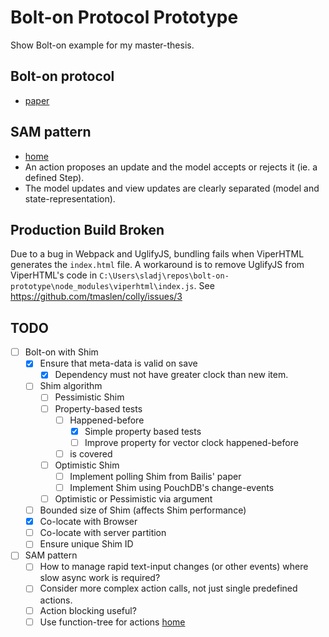 # Bolt-on Protocol Prototype

Show Bolt-on example for my master-thesis.

## Bolt-on protocol

* [paper](http://www.bailis.org/papers/bolton-sigmod2013.pdf)

## SAM pattern

* [home](http://sam.js.org/)
* An action proposes an update and the model accepts or rejects it (ie. a
  defined Step).
* The model updates and view updates are clearly separated (model and
  state-representation).

## Production Build Broken

Due to a bug in Webpack and UglifyJS, bundling fails when ViperHTML generates the `index.html` file. A workaround is to remove UglifyJS from ViperHTML's code in `C:\Users\sladj\repos\bolt-on-prototype\node_modules\viperhtml\index.js`. See https://github.com/tmaslen/colly/issues/3

## TODO

* [ ] Bolt-on with Shim
  * [x] Ensure that meta-data is valid on save
    * [x] Dependency must not have greater clock than new item.
  * [ ] Shim algorithm
    * [ ] Pessimistic Shim
    * [ ] Property-based tests
      * [ ] Happened-before
        * [x] Simple property based tests
        * [ ] Improve property for vector clock happened-before
      * [ ] is covered
    * [ ] Optimistic Shim
      * [ ] Implement polling Shim from Bailis' paper
      * [ ] Implement Shim using PouchDB's change-events
    * [ ] Optimistic or Pessimistic via argument
  * [ ] Bounded size of Shim (affects Shim performance)
  * [x] Co-locate with Browser
  * [ ] Co-locate with server partition
  * [ ] Ensure unique Shim ID
* [ ] SAM pattern
  * [ ] How to manage rapid text-input changes (or other events) where slow async
        work is required?
  * [ ] Consider more complex action calls, not just single predefined actions.
  * [ ] Action blocking useful?
  * [ ] Use function-tree for actions
        [home](https://github.com/cerebral/cerebral/tree/next/packages/node_modules/function-tree)
